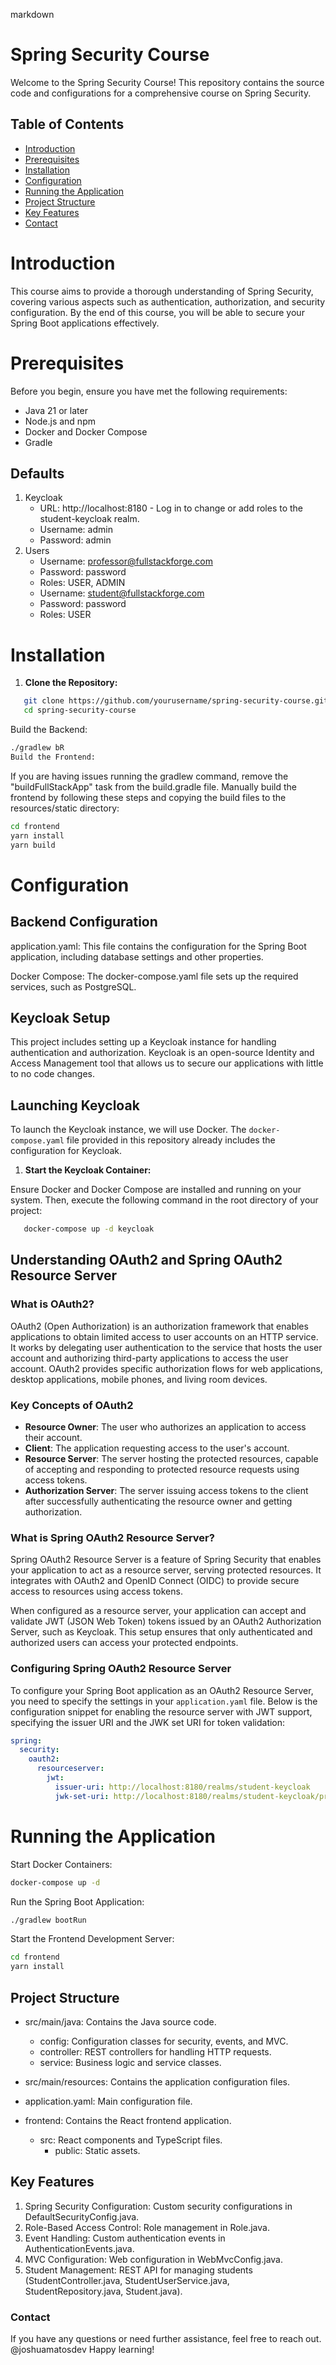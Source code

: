 markdown

# Spring Security Course

Welcome to the Spring Security Course! This repository contains the source code and configurations for a comprehensive
course on Spring Security.

## Table of Contents

- [Introduction](#introduction)
- [Prerequisites](#prerequisites)
- [Installation](#installation)
- [Configuration](#configuration)
- [Running the Application](#running-the-application)
- [Project Structure](#project-structure)
- [Key Features](#key-features)
- [Contact](#contact)

# Introduction

This course aims to provide a thorough understanding of Spring Security, covering various aspects such as
authentication, authorization, and security configuration.
By the end of this course, you will be able to secure your
Spring Boot applications effectively.

# Prerequisites

Before you begin, ensure you have met the following requirements:

- Java 21 or later
- Node.js and npm
- Docker and Docker Compose
- Gradle

## Defaults

1. Keycloak
    - URL: http://localhost:8180 - Log in to change or add roles to the student-keycloak realm.
    - Username: admin
    - Password: admin
2. Users
    - Username: professor@fullstackforge.com
    - Password: password
    - Roles: USER, ADMIN
    - Username: student@fullstackforge.com
    - Password: password
    - Roles: USER

# Installation

1. **Clone the Repository:**

```bash
   git clone https://github.com/yourusername/spring-security-course.git
   cd spring-security-course
```

Build the Backend:

```bash
./gradlew bR
Build the Frontend:
```

If you are having issues running the gradlew command, remove the "buildFullStackApp" task from the build.gradle file.
Manually build the frontend by following these steps and copying the build files to the resources/static directory:

```bash
cd frontend
yarn install
yarn build
```

# Configuration

## Backend Configuration

application.yaml: This file contains the configuration for the Spring Boot application, including database settings and
other properties.

Docker Compose: The docker-compose.yaml file sets up the required services, such as PostgreSQL.

## Keycloak Setup

This project includes setting up a Keycloak instance for handling authentication and authorization.
Keycloak is an open-source Identity and Access Management tool that allows us to secure our applications with little to
no code changes.

## Launching Keycloak

To launch the Keycloak instance, we will use Docker.
The `docker-compose.yaml` file provided in this repository already includes the configuration for Keycloak.

1. **Start the Keycloak Container:**

Ensure Docker and Docker Compose are installed and running on your system. Then, execute the following command in the
root directory of your project:

```bash
   docker-compose up -d keycloak
````

## Understanding OAuth2 and Spring OAuth2 Resource Server

### What is OAuth2?

OAuth2 (Open Authorization) is an authorization framework that enables applications to obtain limited access to user
accounts on an HTTP service. It works by delegating user authentication to the service that hosts the user account and
authorizing third-party applications to access the user account. OAuth2 provides specific authorization flows for web
applications, desktop applications, mobile phones, and living room devices.

### Key Concepts of OAuth2

- **Resource Owner**: The user who authorizes an application to access their account.
- **Client**: The application requesting access to the user's account.
- **Resource Server**: The server hosting the protected resources, capable of accepting and responding to protected
  resource requests using access tokens.
- **Authorization Server**: The server issuing access tokens to the client after successfully authenticating the
  resource owner and getting authorization.

### What is Spring OAuth2 Resource Server?

Spring OAuth2 Resource Server is a feature of Spring Security that enables your application to act as a resource server,
serving protected resources. It integrates with OAuth2 and OpenID Connect (OIDC) to provide secure access to resources
using access tokens.

When configured as a resource server, your application can accept and validate JWT (JSON Web Token) tokens issued by an
OAuth2 Authorization Server, such as Keycloak. This setup ensures that only authenticated and authorized users can
access your protected endpoints.

### Configuring Spring OAuth2 Resource Server

To configure your Spring Boot application as an OAuth2 Resource Server, you need to specify the settings in
your `application.yaml` file.
Below is the configuration snippet for enabling the resource server with JWT support,
specifying the issuer URI and the JWK set URI for token validation:

```yaml
spring:
  security:
    oauth2:
      resourceserver:
        jwt:
          issuer-uri: http://localhost:8180/realms/student-keycloak
          jwk-set-uri: http://localhost:8180/realms/student-keycloak/protocol/openid-connect/certs
```

# Running the Application

Start Docker Containers:

```bash
docker-compose up -d
```

Run the Spring Boot Application:

```bash
./gradlew bootRun
```

Start the Frontend Development Server:

```bash
cd frontend
yarn install
```

## Project Structure

* src/main/java: Contains the Java source code.
    * config: Configuration classes for security, events, and MVC.
    * controller: REST controllers for handling HTTP requests.
    * service: Business logic and service classes.
* src/main/resources: Contains the application configuration files.
* application.yaml: Main configuration file.

* frontend: Contains the React frontend application.
    * src: React components and TypeScript files.
        * public: Static assets.

## Key Features

1. Spring Security Configuration: Custom security configurations in DefaultSecurityConfig.java.
2. Role-Based Access Control: Role management in Role.java.
3. Event Handling: Custom authentication events in AuthenticationEvents.java.
4. MVC Configuration: Web configuration in WebMvcConfig.java.
5. Student Management: REST API for managing students (StudentController.java, StudentUserService.java,
   StudentRepository.java, Student.java).

### Contact

If you have any questions or need further assistance, feel free to reach out.
@joshuamatosdev
Happy learning!
